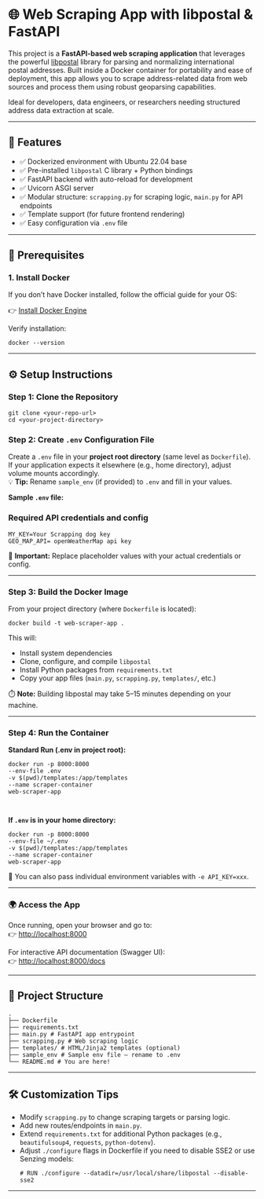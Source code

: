 # 🌐 Web Scraping App with libpostal & FastAPI

This project is a **FastAPI-based web scraping application** that leverages the powerful [libpostal](https://github.com/openvenues/libpostal) library for parsing and normalizing international postal addresses. Built inside a Docker container for portability and ease of deployment, this app allows you to scrape address-related data from web sources and process them using robust geoparsing capabilities.

Ideal for developers, data engineers, or researchers needing structured address data extraction at scale.

---

## 🚀 Features

- ✅ Dockerized environment with Ubuntu 22.04 base
- ✅ Pre-installed `libpostal` C library + Python bindings
- ✅ FastAPI backend with auto-reload for development
- ✅ Uvicorn ASGI server
- ✅ Modular structure: `scrapping.py` for scraping logic, `main.py` for API endpoints
- ✅ Template support (for future frontend rendering)
- ✅ Easy configuration via `.env` file

---

## 🐳 Prerequisites

### 1. Install Docker

If you don’t have Docker installed, follow the official guide for your OS:

👉 [Install Docker Engine](https://docs.docker.com/engine/install/)

Verify installation:

```
docker --version
```

---

## ⚙️ Setup Instructions

### Step 1: Clone the Repository

```
git clone <your-repo-url>
cd <your-project-directory>
```

### Step 2: Create `.env` Configuration File

Create a `.env` file in your **project root directory** (same level as `Dockerfile`). If your application expects it elsewhere (e.g., home directory), adjust volume mounts accordingly.  
💡 **Tip:** Rename `sample_env` (if provided) to `.env` and fill in your values.

**Sample `.env` file:**

### Required API credentials and config

```
MY_KEY=Your Scrapping dog key
GEO_MAP_API= openWeatherMap api key
```

📌 **Important:** Replace placeholder values with your actual credentials or config.

---

### Step 3: Build the Docker Image

From your project directory (where `Dockerfile` is located):

```
docker build -t web-scraper-app .
```

This will:

- Install system dependencies
- Clone, configure, and compile `libpostal`
- Install Python packages from `requirements.txt`
- Copy your app files (`main.py`, `scrapping.py`, `templates/`, etc.)

⏱️ **Note:** Building libpostal may take 5–15 minutes depending on your machine.

---

### Step 4: Run the Container

**Standard Run (.env in project root):**

```
docker run -p 8000:8000
--env-file .env
-v $(pwd)/templates:/app/templates
--name scraper-container
web-scraper-app



```

**If `.env` is in your home directory:**

```
docker run -p 8000:8000
--env-file ~/.env
-v $(pwd)/templates:/app/templates
--name scraper-container
web-scraper-app
```

🔧 You can also pass individual environment variables with `-e API_KEY=xxx`.

---

### 🌍 Access the App

Once running, open your browser and go to:  
👉 [http://localhost:8000](http://localhost:8000/)

For interactive API documentation (Swagger UI):  
👉 [http://localhost:8000/docs](http://localhost:8000/docs)

---

## 📁 Project Structure

```
.
├── Dockerfile
├── requirements.txt
├── main.py # FastAPI app entrypoint
├── scrapping.py # Web scraping logic
├── templates/ # HTML/Jinja2 templates (optional)
├── sample_env # Sample env file — rename to .env
└── README.md # You are here!
```

---

## 🛠️ Customization Tips

- Modify `scrapping.py` to change scraping targets or parsing logic.
- Add new routes/endpoints in `main.py`.
- Extend `requirements.txt` for additional Python packages (e.g., `beautifulsoup4`, `requests`, `python-dotenv`).
- Adjust `./configure` flags in Dockerfile if you need to disable SSE2 or use Senzing models:
  ```
  # RUN ./configure --datadir=/usr/local/share/libpostal --disable-sse2
  ```

---
